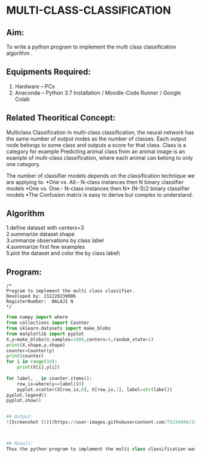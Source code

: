 # MULTI-CLASS-CLASSIFICATION
## Aim:
To write a python program to implement the multi class classification algorithm .

## Equipments Required:
1. Hardware – PCs
2. Anaconda – Python 3.7 Installation / Moodle-Code Runner / Google Colab

## Related Theoritical Concept:
Multiclass Classification
In multi-class classification, the neural network has the same number of output nodes as the number of classes. Each output node belongs to some class and outputs a score for that class. Class is a category for example Predicting animal class from an animal image is an example of multi-class classification, where each animal can belong to only one category.

The number of classifier models depends on the classification technique we are applying to. •One vs. All:- N-class instances then N binary classifier models •One vs. One:- N-class instances then N* (N-1)/2 binary classifier models •The Confusion matrix is easy to derive but complex to understand.



## Algorithm
1.define dataset with centers=3\
2.summarize dataset shape\
3.ummarize observations by class label\
4.summarize first few examples\
5.plot the dataset and color the by class label\

## Program:
```
/*
Program to implement the multi class classifier.
Developed by: 212220230006
RegisterNumber:  BALAJI N
*/
```

```python
from numpy import where
from collections import Counter
from sklearn.datasets import make_blobs
from matplotlib import pyplot
X,y=make_blobs(n_samples=1000,centers=3,random_state=1)
print(X.shape,y.shape)
counter=Counter(y)
print(counter)
for i in range(10):
    print(X[i],y[i])
    
for label, _ in counter.items():
    row_ix=where(y==label)[0]
    pyplot.scatter(X[row_ix,0], X[row_ix,1], label=str(label))
pyplot.legend()
pyplot.show()


## Output:
![Screenshot (5)](https://user-images.githubusercontent.com/75234946/163753372-cb1b81d7-e150-4886-9d76-4641ef51bbcf.png)



## Result:
Thus the python program to implement the multi class classification was implemented successfully.
